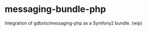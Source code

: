 messaging-bundle-php
====================

Integration of gdbots/messaging-php as a Symfony2 bundle. (wip)